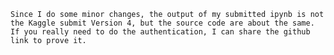 `Since I do some minor changes, the output of my submitted ipynb is not the Kaggle submit Version 4, but the source code are about the same. If you really need to do the authentication, I can share the github link to prove it. `


